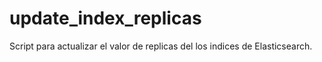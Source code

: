 # update_index_replicas
Script para actualizar el valor de replicas del los indices de Elasticsearch.
